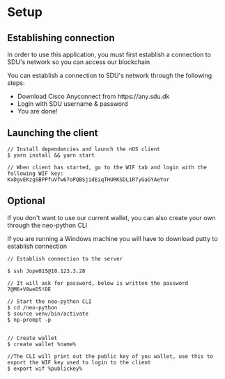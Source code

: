 
# Setup

## Establishing connection
<p>In order to use this application, you must first establish a connection to SDU's network so you can access our blockchain</p>
<p>You can establish a connection to SDU's network through the following steps:<p/>
<ul>
  <li>Download Cisco Anyconnect from https://any.sdu.dk</li>
  <li>Login with SDU username & password</li>
  <li>You are done!</li>
</ul>
  
## Launching the client

```
// Install dependencies and launch the nOS client
$ yarn install && yarn start

// When client has started, go to the WIF tab and login with the following WIF key:
KxDgvEKzgSBPPfuVfw67oPQBSjidEiqTHURKSDL1R7yGaGYAeYnr

```


## Optional
<p>If you don't want to use our current wallet, you can also create your own through the neo-python CLI</p>
<p>If you are running a Windows machine you will have to download putty to establish connection</p>

```
// Establish connection to the server

$ ssh Jope015@10.123.3.28

// It will ask for password, below is written the password
7@M6+V8weD5!DE

// Start the neo-python CLI
$ cd /neo-python
$ source venv/bin/activate
$ np-prompt -p


// Create wallet
$ create wallet %name%

//The CLI will print out the public key of you wallet, use this to export the WIF key used to login to the client
$ export wif %publickey%



```
